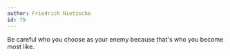 ```yaml
---
author: Friedrich Nietzsche
id: 75
---
```


Be careful who you choose as your enemy because that's who you become most like.
